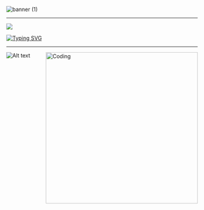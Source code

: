 ![banner (1)](https://user-images.githubusercontent.com/91349552/236289320-59a81db8-f1bf-4797-b849-fad725c7234a.png)
_________________________________________________________________________________________________________________________________________________________________________
![](https://komarev.com/ghpvc/?username=your-github-username&color=red&label=Stalkers)

[![Typing SVG](https://readme-typing-svg.demolab.com?font=Fira+Code&size=25&pause=1000&color=F70000&width=450&lines=idk+why+you+are+here;pls+just+leave+me+be;i+cant+take+it+anymore;youre+making+me+anxious;pls+leave+pls+leave;why+are+you+still+here;my+thoughts+alone+are+too+much;PLS+L3AV3+N0W)](https://git.io/typing-svg)
_________________________________________________________________________________________________________________________________________________________________________

<img align="right" alt="Coding" width="400" src="https://images-wixmp-ed30a86b8c4ca887773594c2.wixmp.com/f/937dc959-8701-4bf0-9524-2148d092d618/dbsutfm-e737e2b5-12b4-42b7-aac1-a249e0fe26f9.gif?token=eyJ0eXAiOiJKV1QiLCJhbGciOiJIUzI1NiJ9.eyJzdWIiOiJ1cm46YXBwOjdlMGQxODg5ODIyNjQzNzNhNWYwZDQxNWVhMGQyNmUwIiwiaXNzIjoidXJuOmFwcDo3ZTBkMTg4OTgyMjY0MzczYTVmMGQ0MTVlYTBkMjZlMCIsIm9iaiI6W1t7InBhdGgiOiJcL2ZcLzkzN2RjOTU5LTg3MDEtNGJmMC05NTI0LTIxNDhkMDkyZDYxOFwvZGJzdXRmbS1lNzM3ZTJiNS0xMmI0LTQyYjctYWFjMS1hMjQ5ZTBmZTI2ZjkuZ2lmIn1dXSwiYXVkIjpbInVybjpzZXJ2aWNlOmZpbGUuZG93bmxvYWQiXX0.Q49avwmNK_-moDXDv7e-aGJTLemNzCKs6jPTpMUaC2I">


![Alt text](https://spotify-recently-played-readme.vercel.app/api?user=bigeyejon777&width=600)

